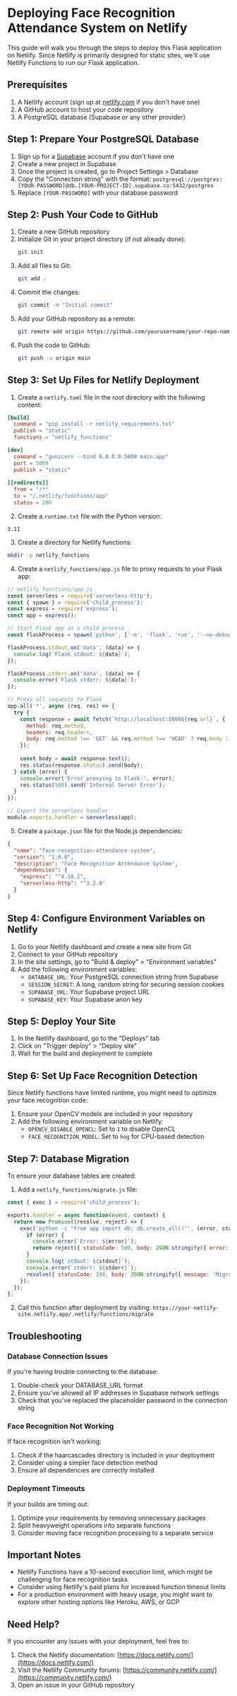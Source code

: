 # Deploying Face Recognition Attendance System on Netlify

This guide will walk you through the steps to deploy this Flask application on Netlify. Since Netlify is primarily designed for static sites, we'll use Netlify Functions to run our Flask application.

## Prerequisites

1. A Netlify account (sign up at [netlify.com](https://www.netlify.com/) if you don't have one)
2. A GitHub account to host your code repository
3. A PostgreSQL database (Supabase or any other provider)

## Step 1: Prepare Your PostgreSQL Database

1. Sign up for a [Supabase](https://supabase.com/) account if you don't have one
2. Create a new project in Supabase
3. Once the project is created, go to Project Settings > Database
4. Copy the "Connection string" with the format: `postgresql://postgres:[YOUR-PASSWORD]@db.[YOUR-PROJECT-ID].supabase.co:5432/postgres`
5. Replace `[YOUR-PASSWORD]` with your database password

## Step 2: Push Your Code to GitHub

1. Create a new GitHub repository
2. Initialize Git in your project directory (if not already done):
   ```bash
   git init
   ```
3. Add all files to Git:
   ```bash
   git add .
   ```
4. Commit the changes:
   ```bash
   git commit -m "Initial commit"
   ```
5. Add your GitHub repository as a remote:
   ```bash
   git remote add origin https://github.com/yourusername/your-repo-name.git
   ```
6. Push the code to GitHub:
   ```bash
   git push -u origin main
   ```

## Step 3: Set Up Files for Netlify Deployment

1. Create a `netlify.toml` file in the root directory with the following content:

```toml
[build]
  command = "pip install -r netlify_requirements.txt"
  publish = "static"
  functions = "netlify_functions"

[dev]
  command = "gunicorn --bind 0.0.0.0:5000 main:app"
  port = 5000
  publish = "static"
  
[[redirects]]
  from = "/*"
  to = "/.netlify/functions/app"
  status = 200
```

2. Create a `runtime.txt` file with the Python version:

```
3.11
```

3. Create a directory for Netlify functions:

```bash
mkdir -p netlify_functions
```

4. Create a `netlify_functions/app.js` file to proxy requests to your Flask app:

```javascript
// netlify_functions/app.js
const serverless = require('serverless-http');
const { spawn } = require('child_process');
const express = require('express');
const app = express();

// Start Flask app as a child process
const flaskProcess = spawn('python', ['-m', 'flask', 'run', '--no-debugger']);

flaskProcess.stdout.on('data', (data) => {
  console.log(`Flask stdout: ${data}`);
});

flaskProcess.stderr.on('data', (data) => {
  console.error(`Flask stderr: ${data}`);
});

// Proxy all requests to Flask
app.all('*', async (req, res) => {
  try {
    const response = await fetch(`http://localhost:5000${req.url}`, {
      method: req.method,
      headers: req.headers,
      body: req.method !== 'GET' && req.method !== 'HEAD' ? req.body : undefined,
    });
    
    const body = await response.text();
    res.status(response.status).send(body);
  } catch (error) {
    console.error('Error proxying to Flask:', error);
    res.status(500).send('Internal Server Error');
  }
});

// Export the serverless handler
module.exports.handler = serverless(app);
```

5. Create a `package.json` file for the Node.js dependencies:

```json
{
  "name": "face-recognition-attendance-system",
  "version": "1.0.0",
  "description": "Face Recognition Attendance System",
  "dependencies": {
    "express": "^4.18.2",
    "serverless-http": "^3.2.0"
  }
}
```

## Step 4: Configure Environment Variables on Netlify

1. Go to your Netlify dashboard and create a new site from Git
2. Connect to your GitHub repository
3. In the site settings, go to "Build & deploy" > "Environment variables"
4. Add the following environment variables:
   - `DATABASE_URL`: Your PostgreSQL connection string from Supabase
   - `SESSION_SECRET`: A long, random string for securing session cookies
   - `SUPABASE_URL`: Your Supabase project URL
   - `SUPABASE_KEY`: Your Supabase anon key

## Step 5: Deploy Your Site

1. In the Netlify dashboard, go to the "Deploys" tab
2. Click on "Trigger deploy" > "Deploy site"
3. Wait for the build and deployment to complete

## Step 6: Set Up Face Recognition Detection

Since Netlify functions have limited runtime, you might need to optimize your face recognition code:

1. Ensure your OpenCV models are included in your repository
2. Add the following environment variable on Netlify:
   - `OPENCV_DISABLE_OPENCL`: Set to `1` to disable OpenCL
   - `FACE_RECOGNITION_MODEL`: Set to `hog` for CPU-based detection

## Step 7: Database Migration

To ensure your database tables are created:

1. Add a `netlify_functions/migrate.js` file:

```javascript
const { exec } = require('child_process');

exports.handler = async function(event, context) {
  return new Promise((resolve, reject) => {
    exec('python -c "from app import db; db.create_all()"', (error, stdout, stderr) => {
      if (error) {
        console.error(`Error: ${error}`);
        return reject({ statusCode: 500, body: JSON.stringify({ error: error.message }) });
      }
      console.log(`stdout: ${stdout}`);
      console.error(`stderr: ${stderr}`);
      resolve({ statusCode: 200, body: JSON.stringify({ message: 'Migration completed successfully' }) });
    });
  });
};
```

2. Call this function after deployment by visiting: `https://your-netlify-site.netlify.app/.netlify/functions/migrate`

## Troubleshooting

### Database Connection Issues

If you're having trouble connecting to the database:

1. Double-check your DATABASE_URL format
2. Ensure you've allowed all IP addresses in Supabase network settings
3. Check that you've replaced the placeholder password in the connection string

### Face Recognition Not Working

If face recognition isn't working:

1. Check if the haarcascades directory is included in your deployment
2. Consider using a simpler face detection method
3. Ensure all dependencies are correctly installed

### Deployment Timeouts

If your builds are timing out:

1. Optimize your requirements by removing unnecessary packages
2. Split heavyweight operations into separate functions
3. Consider moving face recognition processing to a separate service

## Important Notes

- Netlify Functions have a 10-second execution limit, which might be challenging for face recognition tasks
- Consider using Netlify's paid plans for increased function timeout limits
- For a production environment with heavy usage, you might want to explore other hosting options like Heroku, AWS, or GCP

## Need Help?

If you encounter any issues with your deployment, feel free to:

1. Check the Netlify documentation: [https://docs.netlify.com/](https://docs.netlify.com/)
2. Visit the Netlify Community forums: [https://community.netlify.com/](https://community.netlify.com/)
3. Open an issue in your GitHub repository